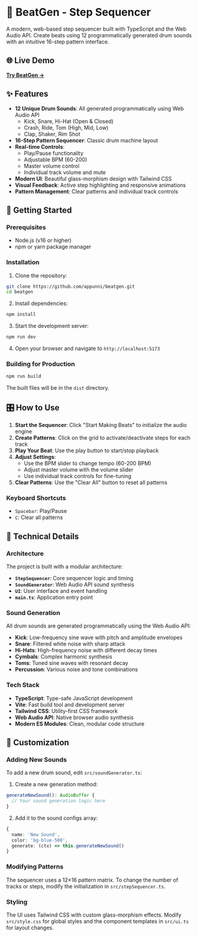 # 🎵 BeatGen - Step Sequencer

A modern, web-based step sequencer built with TypeScript and the Web Audio API. Create beats using 12 programmatically generated drum sounds with an intuitive 16-step pattern interface.

## 🌐 Live Demo

**[Try BeatGen →](https://appunni.github.io/beatgen/)**

## ✨ Features

- **12 Unique Drum Sounds**: All generated programmatically using Web Audio API
  - Kick, Snare, Hi-Hat (Open & Closed)
  - Crash, Ride, Tom (High, Mid, Low)
  - Clap, Shaker, Rim Shot
- **16-Step Pattern Sequencer**: Classic drum machine layout
- **Real-time Controls**: 
  - Play/Pause functionality
  - Adjustable BPM (60-200)
  - Master volume control
  - Individual track volume and mute
- **Modern UI**: Beautiful glass-morphism design with Tailwind CSS
- **Visual Feedback**: Active step highlighting and responsive animations
- **Pattern Management**: Clear patterns and individual track controls

## 🚀 Getting Started

### Prerequisites

- Node.js (v16 or higher)
- npm or yarn package manager

### Installation

1. Clone the repository:
```bash
git clone https://github.com/appunni/beatgen.git
cd beatgen
```

2. Install dependencies:
```bash
npm install
```

3. Start the development server:
```bash
npm run dev
```

4. Open your browser and navigate to `http://localhost:5173`

### Building for Production

```bash
npm run build
```

The built files will be in the `dist` directory.

## 🎛️ How to Use

1. **Start the Sequencer**: Click "Start Making Beats" to initialize the audio engine
2. **Create Patterns**: Click on the grid to activate/deactivate steps for each track
3. **Play Your Beat**: Use the play button to start/stop playback
4. **Adjust Settings**:
   - Use the BPM slider to change tempo (60-200 BPM)
   - Adjust master volume with the volume slider
   - Use individual track controls for fine-tuning
5. **Clear Patterns**: Use the "Clear All" button to reset all patterns

### Keyboard Shortcuts

- `Spacebar`: Play/Pause
- `C`: Clear all patterns

## 🔧 Technical Details

### Architecture

The project is built with a modular architecture:

- **`StepSequencer`**: Core sequencer logic and timing
- **`SoundGenerator`**: Web Audio API sound synthesis
- **`UI`**: User interface and event handling
- **`main.ts`**: Application entry point

### Sound Generation

All drum sounds are generated programmatically using the Web Audio API:

- **Kick**: Low-frequency sine wave with pitch and amplitude envelopes
- **Snare**: Filtered white noise with sharp attack
- **Hi-Hats**: High-frequency noise with different decay times
- **Cymbals**: Complex harmonic synthesis
- **Toms**: Tuned sine waves with resonant decay
- **Percussion**: Various noise and tone combinations

### Tech Stack

- **TypeScript**: Type-safe JavaScript development
- **Vite**: Fast build tool and development server
- **Tailwind CSS**: Utility-first CSS framework
- **Web Audio API**: Native browser audio synthesis
- **Modern ES Modules**: Clean, modular code structure

## 🎨 Customization

### Adding New Sounds

To add a new drum sound, edit `src/soundGenerator.ts`:

1. Create a new generation method:
```typescript
generateNewSound(): AudioBuffer {
  // Your sound generation logic here
}
```

2. Add it to the sound configs array:
```typescript
{
  name: 'New Sound',
  color: 'bg-blue-500',
  generate: (ctx) => this.generateNewSound()
}
```

### Modifying Patterns

The sequencer uses a 12×16 pattern matrix. To change the number of tracks or steps, modify the initialization in `src/stepSequencer.ts`.

### Styling

The UI uses Tailwind CSS with custom glass-morphism effects. Modify `src/style.css` for global styles and the component templates in `src/ui.ts` for layout changes.
